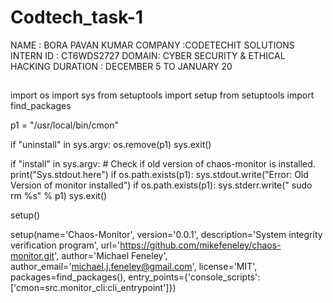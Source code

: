 # Codtech_task-1
NAME : BORA PAVAN KUMAR 
COMPANY :CODETECHIT SOLUTIONS 
INTERN ID : CT6WDS2727
DOMAIN: CYBER SECURITY & ETHICAL HACKING
DURATION : DECEMBER 5 TO JANUARY 20


## 

import os
import sys
from setuptools import setup
from setuptools import find_packages


p1 = "/usr/local/bin/cmon"

if "uninstall" in sys.argv:
    os.remove(p1) 
    sys.exit()

if "install" in sys.argv:
    # Check if old version of chaos-monitor is installed.
    print("Sys.stdout.here")
    if os.path.exists(p1):
        sys.stdout.write("Error: Old Version of monitor installed")
        if os.path.exists(p1):
            sys.stderr.write("  sudo rm %s" % p1)
        sys.exit()


setup()

setup(name='Chaos-Monitor',
        version='0.0.1',
        description='System integrity verification program',
        url='https://github.com/mikefeneley/chaos-monitor.git',
        author='Michael Feneley',
        author_email='michael.j.feneley@gmail.com',
        license='MIT',
        packages=find_packages(),
        entry_points={'console_scripts': ['cmon=src.monitor_cli:cli_entrypoint']})
